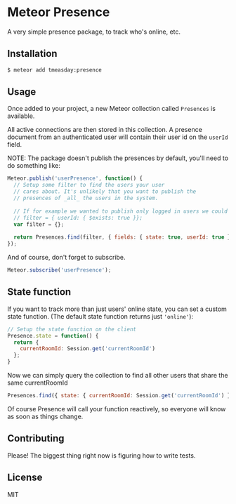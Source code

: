 # Meteor Presence

A very simple presence package, to track who's online, etc.

## Installation

``` sh
$ meteor add tmeasday:presence
```

## Usage

Once added to your project, a new Meteor collection called `Presences` is available.

All active connections are then stored in this collection. A presence document from an authenticated user will contain their user id on the `userId` field.

NOTE: The package doesn't publish the presences by default, you'll need to do something like:
```js
Meteor.publish('userPresence', function() {
  // Setup some filter to find the users your user
  // cares about. It's unlikely that you want to publish the 
  // presences of _all_ the users in the system.
  
  // If for example we wanted to publish only logged in users we could apply:
  // filter = { userId: { $exists: true }};
  var filter = {}; 
  
  return Presences.find(filter, { fields: { state: true, userId: true }});
});
```

And of course, don't forget to subscribe.

```js
Meteor.subscribe('userPresence');
```

## State function

If you want to track more than just users' online state, you can set a custom state function. (The default state function returns just `'online'`):

```js
// Setup the state function on the client
Presence.state = function() {
  return {
    currentRoomId: Session.get('currentRoomId')
  };
}
```

Now we can simply query the collection to find all other users that share the same currentRoomId

```js
Presences.find({ state: { currentRoomId: Session.get('currentRoomId') }});
```

Of course Presence will call your function reactively, so everyone will know as soon as things change.

## Contributing

Please! The biggest thing right now is figuring how to write tests.

## License

MIT
